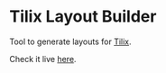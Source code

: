 
# Tilix Layout Builder

Tool to generate layouts for [Tilix](https://gnunn1.github.io/tilix-web).

Check it live [here](https://luciopaiva.com/tilix-layout).
